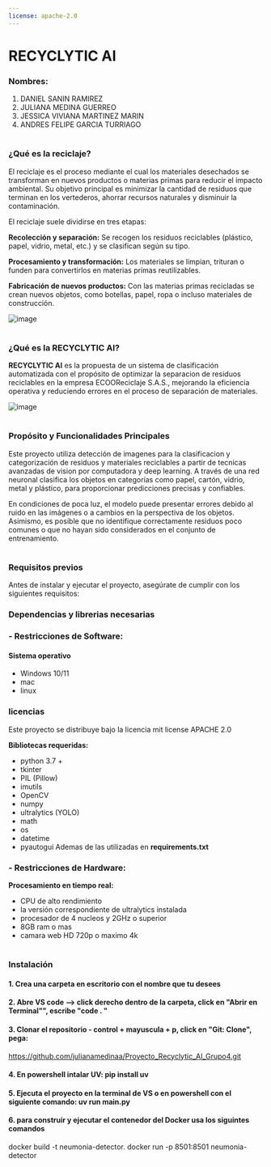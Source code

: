 ```yaml
---
license: apache-2.0
---
```

#  **RECYCLYTIC AI** 

### **Nombres:**
1. DANIEL SANIN RAMIREZ
2. JULIANA MEDINA GUERREO
3. JESSICA VIVIANA MARTINEZ MARIN
4. ANDRES FELIPE GARCIA TURRIAGO

# 

### **¿Qué es la reciclaje?**

El reciclaje es el proceso mediante el cual los materiales desechados se transforman en nuevos productos o materias primas para reducir el impacto ambiental. Su objetivo principal es minimizar la cantidad de residuos que terminan en los vertederos, ahorrar recursos naturales y disminuir la contaminación.

El reciclaje suele dividirse en tres etapas:

**Recolección y separación:** Se recogen los residuos reciclables (plástico, papel, vidrio, metal, etc.) y se clasifican según su tipo.

**Procesamiento y transformación:** Los materiales se limpian, trituran o funden para convertirlos en materias primas reutilizables.

**Fabricación de nuevos productos:** Con las materias primas recicladas se crean nuevos objetos, como botellas, papel, ropa o incluso materiales de construcción.

  ![image](https://github.com/user-attachments/assets/f11ba0a5-10af-4bb1-83db-8ccc31fd32d5)

#

### **¿Qué es la RECYCLYTIC AI?**

**RECYCLYTIC AI** es la propuesta de un sistema de clasificación automatizada con el propósito de optimizar la separacion de residuos reciclables en la empresa ECOOReciclaje S.A.S., mejorando la eficiencia operativa y reduciendo errores en el proceso de separación de materiales.

![image](https://github.com/user-attachments/assets/281d4bfe-0d91-46b7-89c4-4d263e4b26cc)
#

### **Propósito y Funcionalidades Principales**

Este proyecto utiliza detección de imagenes para la clasificacion y categorización de residuos y materiales reciclables a partir de tecnicas avanzadas de vision por computadora y deep learning. A través de una red neuronal clasifica los objetos en categorías como papel, cartón, vidrio, metal y plástico, para proporcionar predicciones precisas y confiables.

En condiciones de poca luz, el modelo puede presentar errores debido al ruido en las imágenes o a cambios en la perspectiva de los objetos. Asimismo, es posible que no identifique correctamente residuos poco comunes o que no hayan sido considerados en el conjunto de entrenamiento.

#
### **Requisitos previos**

Antes de instalar y ejecutar el proyecto, asegúrate de cumplir con los siguientes requisitos:

### **Dependencias y librerias necesarias**

### **- Restricciones de Software:**

#### **Sistema operativo**
- Windows 10/11
- mac
- linux

### **licencias**
Este proyecto se distribuye bajo la licencia mit
license APACHE 2.0

**Bibliotecas requeridas:**
- python 3.7 +
- tkinter
- PIL (Pillow)
- imutils
- OpenCV
- numpy
- ultralytics (YOLO)
- math
- os
- datetime 
- pyautogui 
Ademas de las utilizadas en **requirements.txt**

### **- Restricciones de Hardware:**

**Procesamiento en tiempo real:**
- CPU de alto rendimiento
- la versión correspondiente de ultralytics instalada
- procesador de 4 nucleos y 2GHz o superior
- 8GB ram o mas
- camara web HD 720p o maximo 4k

#
### **Instalación**

#### 1. Crea una carpeta en escritorio con el nombre que tu desees

#### 2. Abre VS code --> click derecho dentro de la carpeta, click en "Abrir en Terminal"", escribe "code . " 

#### 3. Clonar el repositorio - control + mayuscula + p, click en "Git: Clone", pega:

https://github.com/julianamedinaa/Proyecto_Recyclytic_AI_Grupo4.git

#### 4. En powershell intalar UV: pip install uv

#### 5. Ejecuta el proyecto en la terminal de VS o en powershell con el siguiente comando: uv run main.py

#### 6. para construir y ejecutar el contenedor del Docker usa los siguintes comandos

docker build -t neumonia-detector.
docker run -p 8501:8501 neumonia-detector









